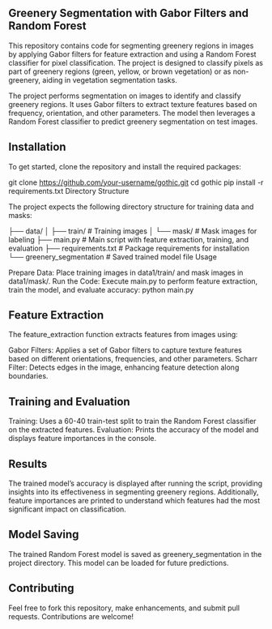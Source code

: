 ## Greenery Segmentation with Gabor Filters and Random Forest

This repository contains code for segmenting greenery regions in images by applying Gabor filters for feature extraction and using a Random Forest classifier for pixel classification. The project is designed to classify pixels as part of greenery regions (green, yellow, or brown vegetation) or as non-greenery, aiding in vegetation segmentation tasks.

The project performs segmentation on images to identify and classify greenery regions. It uses Gabor filters to extract texture features based on frequency, orientation, and other parameters. The model then leverages a Random Forest classifier to predict greenery segmentation on test images.

## Installation

To get started, clone the repository and install the required packages:

git clone https://github.com/your-username/gothic.git
cd gothic
pip install -r requirements.txt
Directory Structure

The project expects the following directory structure for training data and masks:

├── data/
│   ├── train/            # Training images
│   └── mask/             # Mask images for labeling
├── main.py               # Main script with feature extraction, training, and evaluation
├── requirements.txt      # Package requirements for installation
└── greenery_segmentation # Saved trained model file
Usage

Prepare Data: Place training images in data1/train/ and mask images in data1/mask/.
Run the Code: Execute main.py to perform feature extraction, train the model, and evaluate accuracy:
python main.py


## Feature Extraction

The feature_extraction function extracts features from images using:

Gabor Filters: Applies a set of Gabor filters to capture texture features based on different orientations, frequencies, and other parameters.
Scharr Filter: Detects edges in the image, enhancing feature detection along boundaries.

## Training and Evaluation

Training: Uses a 60-40 train-test split to train the Random Forest classifier on the extracted features.
Evaluation: Prints the accuracy of the model and displays feature importances in the console.

## Results

The trained model’s accuracy is displayed after running the script, providing insights into its effectiveness in segmenting greenery regions. Additionally, feature importances are printed to understand which features had the most significant impact on classification.

## Model Saving

The trained Random Forest model is saved as greenery_segmentation in the project directory. This model can be loaded for future predictions.

## Contributing

Feel free to fork this repository, make enhancements, and submit pull requests. Contributions are welcome!
